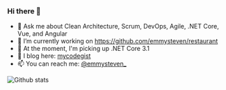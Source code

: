 ### Hi there 👋

- 💬 Ask me about Clean Architecture, Scrum, DevOps, Agile, .NET Core, Vue, and Angular
- 🔭 I’m currently working on https://github.com/emmysteven/restaurant
- 🌱 At the moment, I'm picking up .NET Core 3.1
- 📃 I blog here: [mycodegist](https://mycodegist.com)
- 📫 You can reach me: [@emmysteven_](https:/twitter.com/emmysteven_)



![Github stats](https://github-readme-stats.vercel.app/api?username=emmysteven&theme=vue-dark&show_icons=true&count_private=true)

